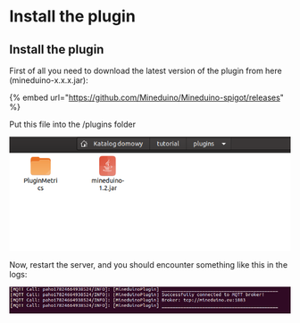 # Install the plugin

## Install the plugin

First of all you need to download the latest version of the plugin from here \(mineduino-x.x.x.jar\):

{% embed url="https://github.com/Mineduino/Mineduino-spigot/releases" %}

Put this file into the /plugins folder

![](../.gitbook/assets/zrzut-ekranu-z-2020-04-05-15-41-35.png)

Now, restart the server, and you should encounter something like this in the logs:

![](../.gitbook/assets/zrzut-ekranu-z-2020-04-05-15-44-20.png)



